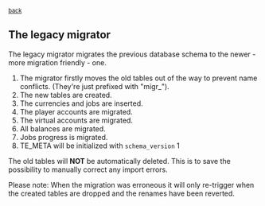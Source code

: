 <sub>[back](sql_proposal.md)</sub>

## The legacy migrator

The legacy migrator migrates the previous database schema to the newer - more migration friendly - one.

1. The migrator firstly moves the old tables out of the way to prevent name conflicts. (They're just prefixed with "migr_").
2. The new tables are created.
3. The currencies and jobs are inserted.
4. The player accounts are migrated.
5. The virtual accounts are migrated.
6. All balances are migrated.
7. Jobs progress is migrated.
8. TE_META will be initialized with ``schema_version`` 1

The old tables will __NOT__ be automatically deleted. This is to save the possibility to manually correct any import errors.

Please note: When the migration was erroneous it will only re-trigger when the created tables are dropped and the renames have been reverted. 